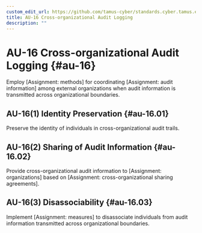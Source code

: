```yaml
---
custom_edit_url: https://github.com/tamus-cyber/standards.cyber.tamus.edu/tree/main/content/tamus.edu/TAMUS_profile.xml
title: AU-16 Cross-organizational Audit Logging
description: ""
---
```


# AU-16 Cross-organizational Audit Logging {#au-16}

Employ [Assignment: methods] for coordinating [Assignment: audit information] among external organizations when audit information is transmitted across organizational boundaries.

## AU-16(1) Identity Preservation {#au-16.01}

Preserve the identity of individuals in cross-organizational audit trails.

## AU-16(2) Sharing of Audit Information {#au-16.02}

Provide cross-organizational audit information to [Assignment: organizations] based on [Assignment: cross-organizational sharing agreements].

## AU-16(3) Disassociability {#au-16.03}

Implement [Assignment: measures] to disassociate individuals from audit information transmitted across organizational boundaries.

